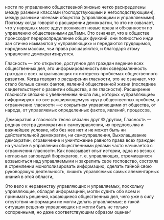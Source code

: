ности по управлению обществевной жизнью четко расиределены между разными классами (господствующиын и негосподствующимн), между разными членами общества (управляющими и управляемыми). Поэтому когда говорят о расширении демократни, то это не озвачает, что у народных масс вдруг возникают новые права и обязанности по управлению общественными деЛами. Это означает, что в обществе пронсходит перераспределение общих фуикинй: они полностью инди зач стично изымаются у «управляющих» и передаются трудящимся, народным массам, чьи права расшаряются, и благодаря этому управление демократизируется.

Гласность — это открытое, доступное для граждан ведение всех общественных дел, это информированность вли осведомленность граждан с всех затрагивающих нх интересы проблемах общественного развития. Когда говорят о расширении гласности, это не означает, что стало больше самих фактов, явлений общественной жизни (последнее свидетельствует о развитии общества, а пе гласности). Расширение гласности связано с увеличением числа лиц, которых «управляющие» ниформируют по все расширяющемуся кругу общественных проблем, а ограничение гласности —с сокрытнем управляющими от общества, от народа, от управляемых определеиных фактов, явлений, процессов,

Демократия и гласность тесно связаны друг © другом, Гласность — родная сестра демократии н самоувравления, их предпосылка и важнейшее условие, ибо без нее нет и не может быть нн действительной демократии, ни самоуправления, Выхолащивание демократин, огравичение и уничтожение равного права всех граждан на участие в управлении общественными делами часто начинается с ограничения гласности. Как показывает опыт истории, одна из везных негласных заповедей бюрократов, т. е. управляющих, стремившихся возвыситься над управляемыми н закрепить свое господство, состояла в стремлении монополизировать информацию, сделать тайной свою руководящую деятельность, лишить управляемых самых элементарных знаний в этой области,

Это вело к неравенству управляющих и управляемых, поскольку управляющие, обладая информацией, могли судить обо всем и принимать решения, касающиеся общественных дел, чего уже в силу отсутствия информации не могли делать управляемые; в такой ситуации решения управляющих не могли быть не только оспореннымя, но даже соответствующим образом оценен“
